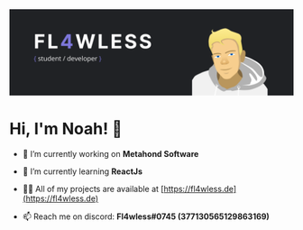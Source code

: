 <a href="https://fl4wless.de">
  <img src="./github-readme-banner.png" />
</a>

# Hi, I'm Noah! 👋

- 🔭 I’m currently working on **Metahond Software**

- 🌱 I’m currently learning **ReactJs**

- 👨‍💻 All of my projects are available at [https://fl4wless.de](https://fl4wless.de)

- 📫 Reach me on discord: **Fl4wless#0745 (377130565129863169)**

